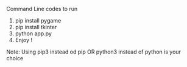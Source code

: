 Command Line codes to run
1) pip install pygame
2) pip install tkinter
3) python app.py
4) Enjoy !

Note: Using pip3 instead od pip OR python3 instead of python is your choice

